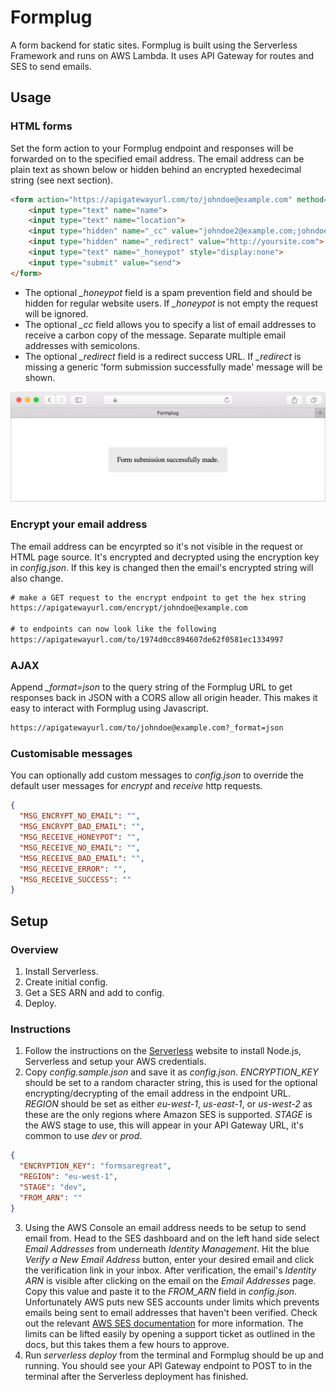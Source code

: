 # Formplug
A form backend for static sites. Formplug is built using the Serverless Framework and runs on AWS Lambda. It uses API Gateway for routes and SES to send emails.

## Usage
### HTML forms
Set the form action to your Formplug endpoint and responses will be forwarded on to the specified email address. The email address can be plain text as shown below or hidden behind an encrypted hexedecimal string (see next section).
``` html
<form action="https://apigatewayurl.com/to/johndoe@example.com" method="post">
    <input type="text" name="name">
    <input type="text" name="location">
    <input type="hidden" name="_cc" value="johndoe2@example.com;johndoe3@exmaple.com">
    <input type="hidden" name="_redirect" value="http://yoursite.com">
    <input type="text" name="_honeypot" style="display:none">
    <input type="submit" value="send">
</form>
```
* The optional *_honeypot* field is a spam prevention field and should be hidden for regular website users. If *_honeypot* is not empty the request will be ignored. 
* The optional *_cc* field allows you to specify a list of email addresses to receive a carbon copy of the message. Separate multiple email addresses with semicolons.
* The optional *_redirect* field is a redirect success URL. If *_redirect* is missing a generic 'form submission successfully made' message will be shown.

![Submission preview](readme-screenshot.png)

### Encrypt your email address
The email address can be encyrpted so it's not visible in the request or HTML page source. It's encrypted and decrypted using the encryption key in *config.json*. If this key is changed then the email's encrypted string will also change.
``` html
# make a GET request to the encrypt endpoint to get the hex string
https://apigatewayurl.com/encrypt/johndoe@example.com

# to endpoints can now look like the following
https://apigatewayurl.com/to/1974d0cc894607de62f0581ec1334997
```

### AJAX
Append *_format=json* to the query string of the Formplug URL to get responses back in JSON with a CORS allow all origin header. This makes it easy to interact with Formplug using Javascript.
``` html
https://apigatewayurl.com/to/johndoe@example.com?_format=json
```

### Customisable messages
You can optionally add custom messages to *config.json* to override the default user messages for *encrypt* and *receive* http requests.
``` json
{
  "MSG_ENCRYPT_NO_EMAIL": "",
  "MSG_ENCRYPT_BAD_EMAIL": "",
  "MSG_RECEIVE_HONEYPOT": "",
  "MSG_RECEIVE_NO_EMAIL": "",
  "MSG_RECEIVE_BAD_EMAIL": "",
  "MSG_RECEIVE_ERROR": "",
  "MSG_RECEIVE_SUCCESS": ""
}
```

## Setup
### Overview
1. Install Serverless.
2. Create initial config.
3. Get a SES ARN and add to config.
4. Deploy.

### Instructions
1. Follow the instructions on the [Serverless](https://serverless.com/framework/docs/providers/aws/guide/installation) website to install Node.js, Serverless and setup your AWS credentials.
2. Copy *config.sample.json* and save it as *config.json*. *ENCRYPTION_KEY* should be set to a random character string, this is used for the optional encrypting/decrypting of the email address in the endpoint URL. *REGION* should be set as either *eu-west-1*, *us-east-1*, or *us-west-2* as these are the only regions where Amazon SES is supported. *STAGE* is the AWS stage to use, this will appear in your API Gateway URL, it's common to use *dev* or *prod*.
``` json
{
  "ENCRYPTION_KEY": "formsaregreat",
  "REGION": "eu-west-1",
  "STAGE": "dev",
  "FROM_ARN": ""
}
```
3. Using the AWS Console an email address needs to be setup to send email from. Head to the SES dashboard and on the left hand side select *Email Addresses* from underneath *Identity Management*. Hit the blue *Verify a New Email Address* button, enter your desired email and click the verification link in your inbox. After verification, the email's *Identity ARN* is visible after clicking on the email on the *Email Addresses* page. Copy this value and paste it to the *FROM_ARN* field in *config.json*. Unfortunately AWS puts new SES accounts under limits which prevents emails being sent to email addresses that haven't been verified. Check out the relevant [AWS SES documentation](http://docs.aws.amazon.com/ses/latest/DeveloperGuide/request-production-access.html) for more information. The limits can be lifted easily by opening a support ticket as outlined in the docs, but this takes them a few hours to approve.
4. Run *serverless deploy* from the terminal and Formplug should be up and running. You should see your API Gateway endpoint to POST to in the terminal after the Serverless deployment has finished.

